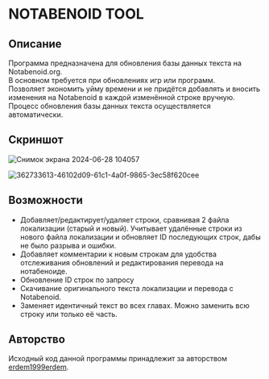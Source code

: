 # NOTABENOID TOOL

## Описание
Программа предназначена для обновления базы данных текста на Notabenoid.org.
<br>В основном требуется при обновлениях игр или программ.
<br>Позволяет экономить уйму времени и не придётся добавлять и вносить изменения на Notabenoid в каждой изменённой строке вручную.
<br>Процесс обновления базы данных текста осуществляется автоматически.

## Скриншот 
![Снимок экрана 2024-06-28 104057](https://github.com/chromKa/Notabenoid_Tool/assets/19959081/4f343d75-6f21-45f9-80ec-54f8b576df58)

![362733613-46102d09-61c1-4a0f-9865-3ec58f620cee](https://github.com/user-attachments/assets/dda356bb-aad9-4c0a-96a5-259782f2d415)

## Возможности
* Добавляет/редактирует/удаляет строки, сравнивая 2 файла локализации (старый и новый). Учитывает удалённые строки из нового файла локализации и обновляет ID последующих строк, дабы не было разрыва и ошибки.
* Добавляет комментарии к новым строкам для удобства отслеживания обновлений и редактирования перевода на нотабеноиде.
* Обновление ID строк по запросу
* Скачивание оригинального текста локализации и перевода с Notabenoid.
* Заменяет идентичный текст во всех главах. Можно заменить всю строку или только её часть.

## Авторство
Исходный код данной программы принадлежит за авторством [erdem1999erdem](https://github.com/erdem1999erdem).
